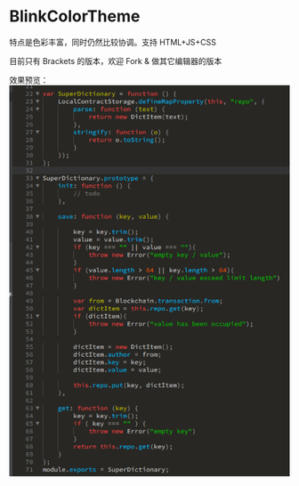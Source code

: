 # BlinkColorTheme

特点是色彩丰富，同时仍然比较协调。支持 HTML+JS+CSS

目前只有 Brackets 的版本，欢迎 Fork & 做其它编辑器的版本

效果预览：
![image](https://raw.githubusercontent.com/BlinkDL/BlinkColorTheme/master/preview.png)
